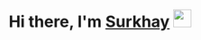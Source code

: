 <h1 align="center">Hi there, I'm <a href="" target="_blank">Surkhay</a> 
<img src="https://github.com/blackcater/blackcater/raw/main/images/Hi.gif" height="32"/></h1>

